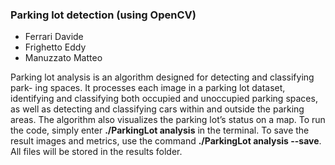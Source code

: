 ### Parking lot detection (using OpenCV)
- Ferrari Davide
- Frighetto Eddy
- Manuzzato Matteo

Parking lot analysis is an algorithm designed for detecting and classifying park-
ing spaces. It processes each image in a parking lot dataset, identifying and
classifying both occupied and unoccupied parking spaces, as well as detecting
and classifying cars within and outside the parking areas. The algorithm also
visualizes the parking lot’s status on a map.
To run the code, simply enter **./ParkingLot analysis** in the terminal. To
save the result images and metrics, use the command **./ParkingLot analysis
--save**. All files will be stored in the results folder.
